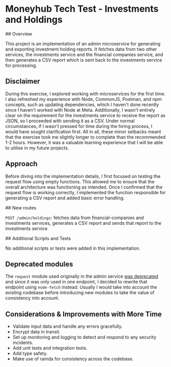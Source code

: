 # Moneyhub Tech Test - Investments and Holdings

## Overview

This project is an implementation of an admin microservice for generating and exporting investment holding reports. It fetches data from two other services, the investments service and the financial companies service, and then generates a CSV report which is sent back to the investments service for processing.

## Disclaimer

During this exercise, I explored working with microservices for the first time. I also refreshed my experience with Node, CommonJS, Postman, and npm concepts, such as updating dependencies, which I haven't done recently since I haven't worked with Node at Meta. Additionally, I wasn't entirely clear on the requirement for the investments service to receive the report as JSON, so I proceeded with sending it as a CSV. Under normal circumstances, if I wasn't pressed for time during the hiring process, I would have sought clarification first.
All in all, these minor setbacks meant that the exercise took me slightly longer to complete than the recommended 1-2 hours. However, it was a valuable learning experience that I will be able to utilise in my future projects.

## Approach

Before diving into the implementation details, I first focused on testing the request flow using empty functions. This allowed me to ensure that the overall architecture was functioning as intended. Once I confirmed that the request flow is working correctly, I implemented the function responsible for generating a CSV report and added basic error handling.

## New routes

`POST /admin/holdings`: fetches data from financial-companies and investments services, generates a CSV report and sends that report to the investments service

## Additional Scripts and Tests

No additional scripts or tests were added in this implementation.

## Deprecated modules

The `request` module used originally in the admin service [was deprecated](https://github.com/request/request/issues/3142) and since it was only used in one endpoint, I decided to rewrite that endpoint using `node-fetch` instead. Usually I would take into account the existing codebase before introducing new modules to take the value of consistency into account.

## Considerations & Improvements with More Time

- Validate input data and handle any errors gracefully.
- Encrypt data in transit.
- Set up monitoring and logging to detect and respond to any security incidents.
- Add unit tests and integration tests.
- Add type safety.
- Make use of ramda for consistency across the codebase.
